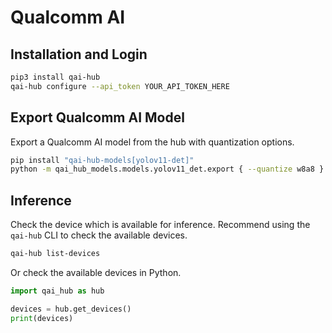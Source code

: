 # Qualcomm AI

## Installation and Login

```bash
pip3 install qai-hub
qai-hub configure --api_token YOUR_API_TOKEN_HERE
```


## Export Qualcomm AI Model

Export a Qualcomm AI model from the hub with quantization options.

```bash
pip install "qai-hub-models[yolov11-det]"
python -m qai_hub_models.models.yolov11_det.export { --quantize w8a8 }
```


## Inference

Check the device which is available for inference.
Recommend using the `qai-hub` CLI to check the available devices.

```bash
qai-hub list-devices
```
Or check the available devices in Python.

```python
import qai_hub as hub

devices = hub.get_devices()
print(devices)
```